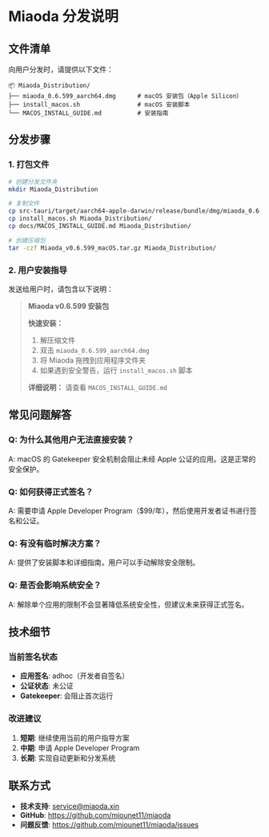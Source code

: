 # Miaoda 分发说明

## 文件清单

向用户分发时，请提供以下文件：

```
📦 Miaoda_Distribution/
├── miaoda_0.6.599_aarch64.dmg      # macOS 安装包（Apple Silicon）
├── install_macos.sh                # macOS 安装脚本
└── MACOS_INSTALL_GUIDE.md          # 安装指南
```

## 分发步骤

### 1. 打包文件

```bash
# 创建分发文件夹
mkdir Miaoda_Distribution

# 复制文件
cp src-tauri/target/aarch64-apple-darwin/release/bundle/dmg/miaoda_0.6.599_aarch64.dmg Miaoda_Distribution/
cp install_macos.sh Miaoda_Distribution/
cp docs/MACOS_INSTALL_GUIDE.md Miaoda_Distribution/

# 创建压缩包
tar -czf Miaoda_v0.6.599_macOS.tar.gz Miaoda_Distribution/
```

### 2. 用户安装指导

发送给用户时，请包含以下说明：

> **Miaoda v0.6.599 安装包**
> 
> **快速安装：**
> 1. 解压缩文件
> 2. 双击 `miaoda_0.6.599_aarch64.dmg`
> 3. 将 Miaoda 拖拽到应用程序文件夹
> 4. 如果遇到安全警告，运行 `install_macos.sh` 脚本
> 
> **详细说明：** 请查看 `MACOS_INSTALL_GUIDE.md`

## 常见问题解答

### Q: 为什么其他用户无法直接安装？
A: macOS 的 Gatekeeper 安全机制会阻止未经 Apple 公证的应用。这是正常的安全保护。

### Q: 如何获得正式签名？
A: 需要申请 Apple Developer Program（$99/年），然后使用开发者证书进行签名和公证。

### Q: 有没有临时解决方案？
A: 提供了安装脚本和详细指南，用户可以手动解除安全限制。

### Q: 是否会影响系统安全？
A: 解除单个应用的限制不会显著降低系统安全性，但建议未来获得正式签名。

## 技术细节

### 当前签名状态
- **应用签名**: adhoc（开发者自签名）
- **公证状态**: 未公证
- **Gatekeeper**: 会阻止首次运行

### 改进建议
1. **短期**: 继续使用当前的用户指导方案
2. **中期**: 申请 Apple Developer Program
3. **长期**: 实现自动更新和分发系统

## 联系方式

- **技术支持**: service@miaoda.xin
- **GitHub**: https://github.com/miounet11/miaoda
- **问题反馈**: https://github.com/miounet11/miaoda/issues